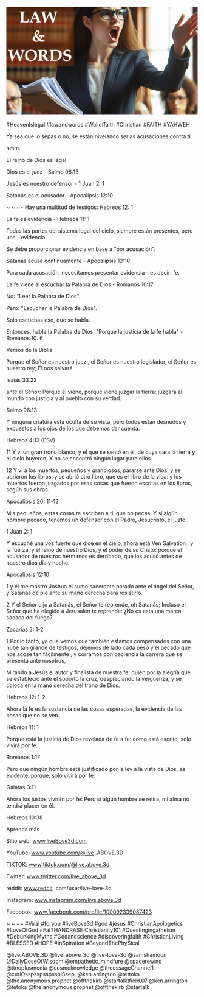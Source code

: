 ![Video cover image](../cover.jpg "cover photo")

#HeavenIslegal #lawandwords #Walloffaith #Christian #FAITH #YAHWEH

Ya sea que lo sepas o no, se están nivelando serias acusaciones contra ti.

hmm.

El reino de Dios es legal.

Dios es el juez - Salmo 96:13

Jesús es nuestro defensor - 1 Juan 2: 1

Satanás es el acusador - Apocalipsis 12:10

~ ~ ~~ Hay una multitud de testigos: Hebreos 12: 1

La fe es evidencia - Hebreos 11: 1

Todas las partes del sistema legal del cielo, siempre están presentes, pero una - evidencia.

Se debe proporcionar evidencia en base a "por acusación".

Satanás acusa continuamente - Apocalipsis 12:10

Para cada acusación, necesitamos presentar evidencia - es decir: fe.

La fe viene al escuchar la Palabra de Dios - Romanos 10:17

No: "Leer la Palabra de Dios".

Pero: "Escuchar la Palabra de Dios".

Solo escuchas eso, que se habla.

Entonces, hable la Palabra de Dios: "Porque la justicia de la fe habla" - Romanos 10: 6

Versos de la Biblia

Porque el Señor es nuestro juez , el Señor es nuestro legislador, el Señor es nuestro rey; Él nos salvará.

Isaías 33:22

ante el Señor: Porque él viene, porque viene juzgar la tierra: juzgará al mundo con justicia y al pueblo con su verdad.

Salmo 96:13

Y ninguna criatura está oculta de su vista, pero todos están desnudos y expuestos a los ojos de los que debemos dar cuenta.

Hebreos 4:13 (ESV)

11 Y vi un gran trono blanco, y el que se sentó en él, de cuya cara la tierra y el cielo huyeron; Y no se encontró ningún lugar para ellos.

12 Y vi a los muertos, pequeños y grandiosos, pararse ante Dios; y se abrieron los libros: y se abrió otro libro, que es el libro de la vida: y los muertos fueron juzgados por esas cosas que fueron escritas en los libros, según sus obras.

Apocalipsis 20: 11-12

Mis pequeños, estas cosas te escriben a ti, que no pecas. Y si algún hombre pecado, tenemos un defensor con el Padre, Jesucristo, el justo:

1 Juan 2: 1

Y escuché una voz fuerte que dice en el cielo, ahora está Ven Salvation , y la fuerza, y el reino de nuestro Dios, y el poder de su Cristo: porque el acusador de nuestros hermanos es derribado, que los acusó antes de nuestro dios día y noche.

Apocalipsis 12:10

1 y él me mostró Joshua el sumo sacerdote parado ante el ángel del Señor, y Satanás de pie ante su mano derecha para resistirlo.

2 Y el Señor dijo a Satanás, el Señor te reprende, oh Satanás; Incluso el Señor que ha elegido a Jerusalén te reprende: ¿No es esta una marca sacada del fuego?

Zacarías 3: 1-2

1 Por lo tanto, ya que vemos que también estamos compensados ​​con una nube tan grande de testigos, dejemos de lado cada peso y el pecado que nos acose tan fácilmente , y corramos con paciencia la carrera que se presenta ante nosotros,

Mirando a Jesús el autor y finalista de nuestra fe; quien por la alegría que se estableció ante él soportó la cruz, despreciando la vergüenza, y se coloca en la mano derecha del trono de Dios.

Hebreos 12: 1-2

Ahora la fe es la sustancia de las cosas esperadas, la evidencia de las cosas que no se ven.

Hebreos 11: 1

Porque está la justicia de Dios revelada de fe a fe: como está escrito, solo vivirá por fe.

Romanos 1:17

Pero que ningún hombre está justificado por la ley a la vista de Dios, es evidente: porque, solo vivirá por fe.

Gálatas 3:11

Ahora los justos vivirán por fe: Pero si algún hombre se retira, mi alma no tendrá placer en él.

Hebreos 10:38

Aprenda más

Sitio web: www.liveBove3d.com

YouTube: www.youtube.com/@live .ABOVE.3D

TIKTOK: www.tiktok.com/@live.above.3d

Twitter: www.twitter.com/live_above_3d

reddit: www.reddit .com/user/live-love-3d

Instagram: www.instagram.com/live.above.3d

Facebook: www.facebook.com/profile/100092339087423

~ ~ ~~ #Viral #foryou #liveBove3d #god #jesus #ChristianApologetics #LoveOfGod #FaITHANDRASE Christianity101 #Questingingatheism #DebunkingMyths #Godandscience #discoveringfaith #ChristianLiving #BLESSED #HOPE #InSpiration #BeyondThePhySical

@live.ABOVE.3D @live_above_3d @live-love-3d @samshamoun @DailyDoseOfWisdom @empathetic_mindfure @spacerewind @ttnoplusmedia @cosmoknowledge @theessageChannel1 @curiOsspsspsspsspiSsep. @ken.arrington @tettoks @the.anonymous.prophet @offthekirb @startalktfield.07 @ken.arrington @tetoks @the.anonymous.prophet @offthekirb @startalk